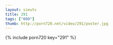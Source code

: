 ```yaml
--- 
layout: sieutv
title: 291
tags: ["000"]
thumb: http://porn720.net/video/291/poster.jpg
---
```

{% include porn720 key="291" %} 
